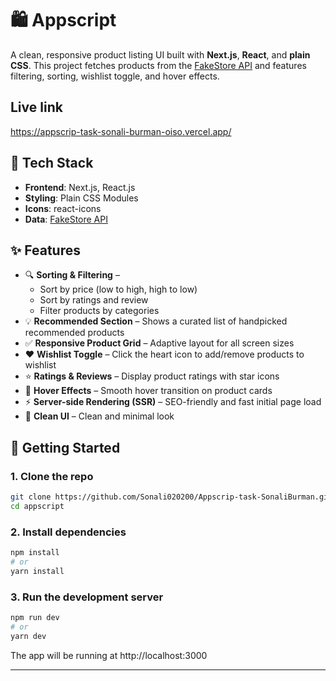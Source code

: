 # 🛍️ Appscript

A clean, responsive product listing UI built with **Next.js**, **React**, and **plain CSS**. This project fetches products from the [FakeStore API](https://fakestoreapi.com/) and features filtering, sorting, wishlist toggle, and hover effects.


## Live link

https://appscrip-task-sonali-burman-oiso.vercel.app/



## 🔧 Tech Stack

- **Frontend**: Next.js, React.js
- **Styling**: Plain CSS Modules
- **Icons**: react-icons
- **Data**: [FakeStore API](https://fakestoreapi.com/)



## ✨ Features

- 🔍 **Sorting & Filtering** – 
  - Sort by price (low to high, high to low)
  - Sort by ratings and review
  - Filter products by categories
- 💡 **Recommended Section** – Shows a curated list of handpicked recommended products
- ✅ **Responsive Product Grid** – Adaptive layout for all screen sizes
- ❤️ **Wishlist Toggle** – Click the heart icon to add/remove products to wishlist
- ⭐ **Ratings & Reviews** – Display product ratings with star icons
- 🎯 **Hover Effects** – Smooth hover transition on product cards
- ⚡ **Server-side Rendering (SSR)** – SEO-friendly and fast initial page load
- 🧼 **Clean UI** – Clean and minimal look 




## 🚀 Getting Started

### 1. Clone the repo

```bash
git clone https://github.com/Sonali020200/Appscrip-task-SonaliBurman.git
cd appscript
```

### 2. Install dependencies

```bash
npm install
# or
yarn install
```

### 3. Run the development server

```bash
npm run dev
# or
yarn dev
```


The app will be running at http://localhost:3000

---



